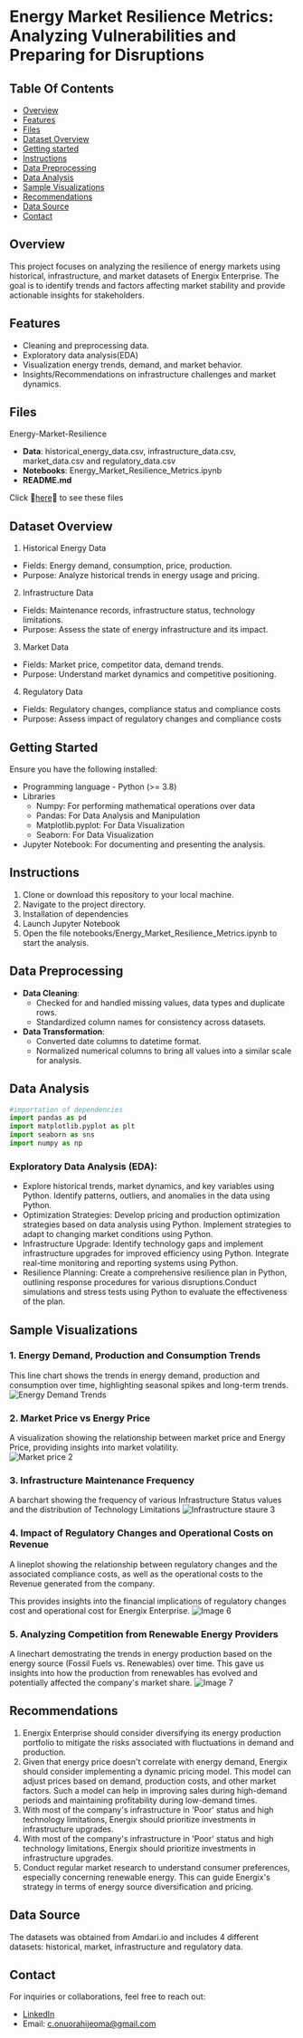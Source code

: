 # Energy Market Resilience Metrics: Analyzing Vulnerabilities and Preparing for Disruptions
## Table Of Contents
- [Overview](#overview)
- [Features](#features)
- [Files](#files)
- [Dataset Overview](#dataset-overview)
- [Getting started](#getting-started)
- [Instructions](#instructions)
- [Data Preprocessing](#data-preprocessing)
- [Data Analysis](#data-analysis)
- [Sample Visualizations](#sample-visualizations)
- [Recommendations](#recommendations)
- [Data Source](#data-source)
- [Contact](#contact)

## Overview
This project focuses on analyzing the resilience of energy markets using historical, infrastructure, and market datasets of Energix Enterprise. The goal is to identify trends and factors affecting market stability and provide actionable insights for stakeholders.

## Features
- Cleaning and preprocessing data.
- Exploratory data analysis(EDA)
- Visualization energy trends, demand, and market behavior.
- Insights/Recommendations on infrastructure challenges and market dynamics.

## Files
Energy-Market-Resilience
- **Data**: historical_energy_data.csv, infrastructure_data.csv, market_data.csv and regulatory_data.csv
- **Notebooks**: Energy_Market_Resilience_Metrics.ipynb
- **README.md**

Click 🧨[here](https://drive.google.com/drive/folders/1yMs4UH3Kumu37IvgNrSh22oNssTzGIft?usp=sharing)🧨 to see these files

## Dataset Overview
1. Historical Energy Data
  - Fields: Energy demand, consumption, price, production.
  - Purpose: Analyze historical trends in energy usage and pricing.
2. Infrastructure Data
  - Fields: Maintenance records, infrastructure status, technology limitations.
  - Purpose: Assess the state of energy infrastructure and its impact.
3. Market Data
  - Fields: Market price, competitor data, demand trends.
  - Purpose: Understand market dynamics and competitive positioning.
4. Regulatory Data
  - Fields: Regulatory changes, compliance status and compliance costs
  - Purpose: Assess impact of regulatory changes and compliance costs

## Getting Started
Ensure you have the following installed:
- Programming language - Python (>= 3.8)
- Libraries
  - Numpy: For performing mathematical operations over data
  - Pandas: For Data Analysis and Manipulation
  - Matplotlib.pyplot: For Data Visualization
  - Seaborn: For Data Visualization
- Jupyter Notebook: For documenting and presenting the analysis.


## Instructions
1. Clone or download this repository to your local machine.
2. Navigate to the project directory.
3. Installation of dependencies
4. Launch Jupyter Notebook
5. Open the file notebooks/Energy_Market_Resilience_Metrics.ipynb to start the analysis.

##  Data Preprocessing
- **Data Cleaning**:
  - Checked for and handled missing values, data types and duplicate rows.
  - Standardized column names for consistency across datasets.
- **Data Transformation**:
  - Converted date columns to datetime format.
  - Normalized numerical columns to bring all values into a similar scale for analysis.
 
## Data Analysis
```Python
#importation of dependencies
import pandas as pd
import matplotlib.pyplot as plt
import seaborn as sns
import numpy as np
```

### Exploratory Data Analysis (EDA): 
- Explore historical trends, market dynamics, and key variables using Python. Identify patterns, outliers, and anomalies in the data using Python.
- Optimization Strategies: Develop pricing and production optimization strategies based on data analysis using Python. Implement strategies to adapt to changing market conditions using Python.
- Infrastructure Upgrade: Identify technology gaps and implement infrastructure upgrades for improved efficiency using Python. Integrate real-time monitoring and reporting systems using Python.
- Resilience Planning: Create a comprehensive resilience plan in Python, outlining response procedures for various disruptions.Conduct simulations and stress tests using Python to evaluate the effectiveness of the plan.


## Sample Visualizations
### 1. Energy Demand, Production and Consumption Trends
This line chart shows the trends in energy demand, production and consumption over time, highlighting seasonal spikes and long-term trends.
![Energy Demand Trends](https://github.com/user-attachments/assets/847fe366-5da1-4212-a0f7-7f181a1bf0f8)

### 2. Market Price vs Energy Price
A visualization showing the relationship between market price and Energy Price, providing insights into market volatility.  
![Market price 2](https://github.com/user-attachments/assets/233c9e66-2785-440b-b3ab-50a89c6cc486)

### 3. Infrastructure Maintenance Frequency 
A barchart showing the frequency of various Infrastructure Status values and the distribution of Technology Limitations
![Infrastructure staure 3](https://github.com/user-attachments/assets/0d6f698b-ac21-4b22-9b3d-1afba0d39de2)

### 4. Impact of Regulatory Changes and Operational Costs on Revenue
A lineplot showing the relationship between regulatory changes and the associated compliance costs, as well as the operational costs to the Revenue generated from the company.

This provides insights into the financial implications of regulatory changes cost and operational cost for Energix Enterprise.
![Image 6](https://github.com/user-attachments/assets/02d18971-6a68-441f-b781-d487e81648fb)

### 5. Analyzing Competition from Renewable Energy Providers
A linechart demostrating the trends in energy production based on the energy source (Fossil Fuels vs. Renewables) over time. This gave us insights into how the production from renewables has evolved and potentially affected the company's market share.
![Image 7](https://github.com/user-attachments/assets/72ba2073-dfad-4685-819d-197f7541b8ed)

## Recommendations
1. Energix Enterprise should consider diversifying its energy production portfolio to mitigate the risks associated with fluctuations in demand and production.
2. Given that energy price doesn't correlate with energy demand, Energix should consider implementing a dynamic pricing model. This model can adjust prices based on demand, production costs, and other market factors. Such a model can help in improving sales during high-demand periods and maintaining profitability during low-demand times.
3.  With most of the company's infrastructure in 'Poor' status and high technology limitations, Energix should prioritize investments in infrastructure upgrades.
4.  With most of the company's infrastructure in 'Poor' status and high technology limitations, Energix should prioritize investments in infrastructure upgrades.
5.  Conduct regular market research to understand consumer preferences, especially concerning renewable energy. This can guide Energix's strategy in terms of energy source diversification and pricing.

## Data Source
The datasets was obtained from Amdari.io and includes 4 different datasets: historical, market, infrastructure and regulatory data.

## Contact
For inquiries or collaborations, feel free to reach out:
- [LinkedIn](www.linkedin.com/in/ijeomaonuorah)
- Email: c.onuorahijeoma@gmail.com






